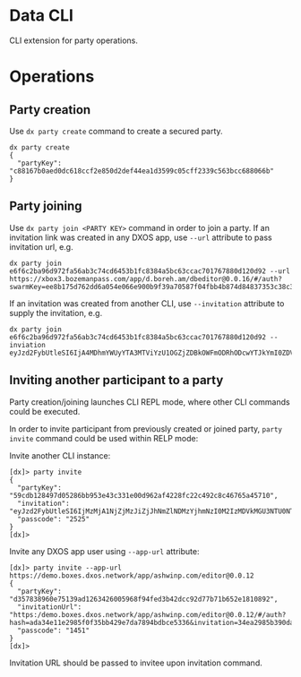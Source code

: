 # Data CLI

CLI extension for party operations.

# Operations

## Party creation

Use `dx party create` command to create a secured party.

```
dx party create
{
  "partyKey": "c88167b0aed0dc618ccf2e850d2def44ea1d3599c05cff2339c563bcc688066b"
}
```

## Party joining

Use `dx party join <PARTY KEY>` command in order to join a party.
If an invitation link was created in any DXOS app, use `--url` attribute to pass invitation url, e.g.

```
dx party join e6f6c2ba96d972fa56ab3c74cd6453b1fc8384a5bc63ccac701767880d120d92 --url https://xbox3.bozemanpass.com/app/d.boreh.am/dbeditor@0.0.16/#/auth?swarmKey=ee8b175d762dd6a054e066e900b9f39a70587f04fbb4b874d84837353c38c3ba&invitation=4b7d885a1b5927971656b5606c49439c4232e4fed0da5a91cf10678cb55cf88a&hash=78ca686ea23d0ddaaf69eddbc3a413490cecc3d3
```

If an invitation was created from another CLI, use `--invitation` attribute to supply the invitation, e.g.

```
dx party join e6f6c2ba96d972fa56ab3c74cd6453b1fc8384a5bc63ccac701767880d120d92 --inviation eyJzd2FybUtleSI6IjA4MDhmYWUyYTA3MTViYzU1OGZjZDBkOWFmODRhODcwYTJkYmI0ZDVlZmY3ZDYxZjI2ODc1MWFkYmYyZDE2NGQiLCJpbnZpdGF0aW9uIjoiZDVlOGI1NmU2MTA2ZmM5NzhmNmUzYmEwZDJjYzlmMmVmODFhZDEzN2NmYmQ2NDFhYTkzNDc5M2Y1NTk5YTMzZiIsImhhc2giOiI3YjRjYzAxMzViM2FjYWEwZDMxMWI3YjcxYmEyZjQwMzQwYjcwODRhIn0=
```

## Inviting another participant to a party

Party creation/joining launches CLI REPL mode, where other CLI commands could be executed.

In order to invite participant from previously created or joined party, `party invite` command could be used within RELP mode:

Invite another CLI instance:

```
[dx]> party invite
{
  "partyKey": "59cdb128497d05286bb953e43c331e00d962af4228fc22c492c8c46765a45710",
  "invitation": "eyJzd2FybUtleSI6IjMzMjA1NjZjMzJiZjJhNmZlNDMzYjhmNzI0M2IzMDVkMGU3NTU0NTAxY2I3MDg0MWE2MDI5NmExYTcyYzJjMmEiLCJpbnZpdGF0aW9uIjoiMzc4ZDkyMTA4M2RkMmU4ODMxYzdmZmY5NTRjZWU0NDMzYzFmOGI3NzkzYWI4NDY2ZTU2YzcwNmY1OTg3ZWFlOSIsImhhc2giOiIyODIxNDUwZDc1NGRmYmNhYjU5YmQ1ZjdlY2M2MWMzYjNmYTJkZGU2In0=",
  "passcode": "2525"
}
[dx]>
```

Invite any DXOS app user using `--app-url` attribute:

```
[dx]> party invite --app-url https://demo.boxes.dxos.network/app/ashwinp.com/editor@0.0.12
{
  "partyKey": "d357838960e75139ad1263426005968f94fed3b42dcc92d77b71b652e1810892",
  "invitationUrl": "https:/demo.boxes.dxos.network/app/ashwinp.com/editor@0.0.12/#/auth?hash=ada34e11e2985f0f35bb429e7da7894bdbce5336&invitation=34ea2985b390dadccd1c3efe0f32a441b9309881cf6714f2166df2279457bba3&swarmKey=25a97c85aaf7732b0826517850ecc99e5d5de3d7a9457607ddb8f5e8458f8215",
  "passcode": "1451"
}
[dx]>
```

Invitation URL should be passed to invitee upon invitation command.
